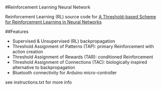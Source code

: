 #Reinforcement Learning Neural Network

Reinforcement Learning (RL) source code for [A Threshold-based Scheme for Reinforcement Learning in Neural Networks](https://arxiv.org/abs/1609.03348) 

##Features
- Supervised & Unsupervised (RL) backpropagation
- Threshold Assignment of Patterns (TAP): primary Reinforcement with action creation 
- Threshold Assignment of Rewards (TAR): conditioned Reinforcement
- Threshold Assignment of Connections (TAC): biologically inspired alternative to backpropagation
- Bluetooth connectivity for Arduino micro-controller
 

see instructions.txt for more info


